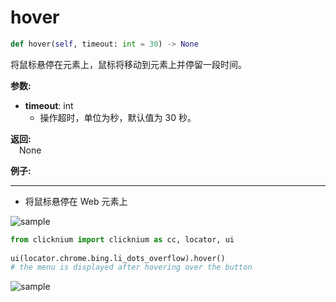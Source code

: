 # hover
```python
def hover(self, timeout: int = 30) -> None
```  

将鼠标悬停在元素上，鼠标将移动到元素上并停留一段时间。

**参数:**    
- **timeout**: int  
    - 操作超时，单位为秒，默认值为 30 秒。

**返回:**  
    &emsp;None

**例子:**
***
- 将鼠标悬停在 Web 元素上
  
![sample](../../../img/hover_sample1.png)  

```python
from clicknium import clicknium as cc, locator, ui
    
ui(locator.chrome.bing.li_dots_overflow).hover()
# the menu is displayed after hovering over the button
```
  
![sample](../../../img/hover_sample2.png) 